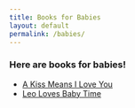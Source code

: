 ```yaml
---
title: Books for Babies
layout: default
permalink: /babies/
---
```

### Here are books for babies!

- [A Kiss Means I Love You](https://www.kirkusreviews.com/book-reviews/kathryn-madeline-allen/kiss-means-i-love-you/)
- [Leo Loves Baby Time](https://www.kirkusreviews.com/book-reviews/anna-mcquinn/leo-loves-baby-time/)
